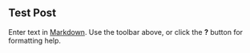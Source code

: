 ## Test Post

Enter text in [Markdown](http://daringfireball.net/projects/markdown/). Use the toolbar above, or click the **?** button for formatting help.
